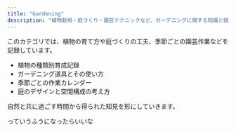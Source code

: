 ```yaml
---
title: "Gardening"
description: "植物栽培・庭づくり・園芸テクニックなど、ガーデニングに関する知識と経験を記録します。"
---
```


このカテゴリでは、植物の育て方や庭づくりの工夫、季節ごとの園芸作業などを記録しています。

- 植物の種類別育成記録
- ガーデニング道具とその使い方
- 季節ごとの作業カレンダー
- 庭のデザインと空間構成の考え方

自然と共に過ごす時間から得られた知見を形にしていきます。

っていうふうになったらいいな
